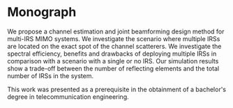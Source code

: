 # Monograph

We propose a channel estimation and joint beamforming design method for multi-IRS MIMO systems. We investigate the scenario where multiple IRSs are located on the exact spot of the channel scatterers. We investigate the spectral efficiency, benefits and drawbacks of deploying multiple IRSs in comparison with a scenario with a single or no IRS. Our simulation results show a trade-off between the number of reflecting elements and the total number of IRSs in the system.

This work was presented as a prerequisite in the obtainment of a bachelor's degree in telecommunication engineering.
